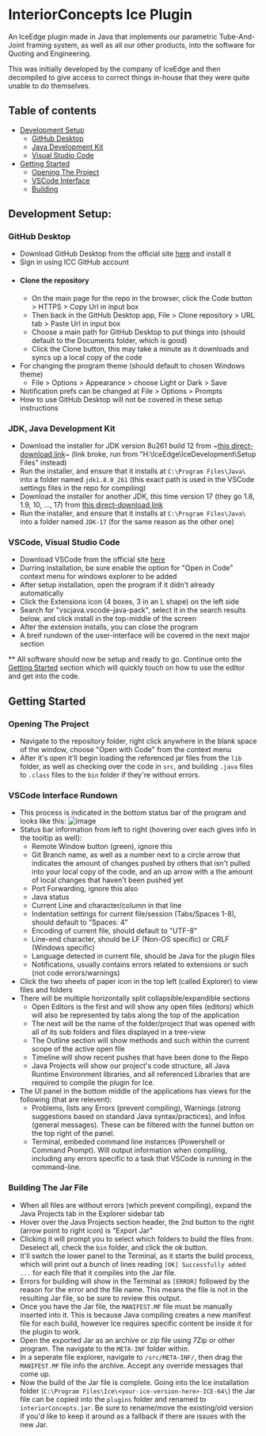 # InteriorConcepts Ice Plugin
An IceEdge plugin made in Java that implements our parametric Tube-And-Joint framing system, as well as all our other products, into the software for Quoting and Engineering.

This was initially developed by the company of IceEdge and then decompiled to give access to correct things in-house that they were quite unable to do themselves.




## Table of contents
- [Development Setup](#development-setup)
  - [GitHub Desktop](#github-desktop)
  - [Java Development Kit](#jdk-java-development-kit)
  - [Visual Studio Code](#vscode-visual-studio-code)   
- [Getting Started](#getting-started)
  - [Opening The Project](#opening-the-project)
  - [VSCode Interface](#vscode-interface-rundown)
  - [Building](#building-the-jar-file)


## Development Setup:
### GitHub Desktop
- Download GitHub Desktop from the official site [here](https://desktop.github.com/) and install it
- Sign in using ICC GitHub account
- #### Clone the repository
  - On the main page for the repo in the browser, click the Code button > HTTPS > Copy Url in input box
  - Then back in the GitHub Desktop app, File > Clone repository > URL tab > Paste Url in input box
  - Choose a main path for GitHub Desktop to put things into (should default to the Documents folder, which is good)
  - Click the Clone button, this may take a minute as it downloads and syncs up a local copy of the code
- For changing the program theme (should default to chosen Windows theme)
  - File > Options > Appearance > choose Light or Dark > Save
- Notification prefs can be changed at File > Options > Prompts
- How to use GitHub Desktop will not be covered in these setup instructions

### JDK, Java Development Kit
- Download the installer for JDK version 8u261 build 12 from ~[this direct-download link](https://sdlc-esd.oracle.com/ESD6/JSCDL/jdk/8u261-b12/a4634525489241b9a9e1aa73d9e118e6/jdk-8u261-windows-x64.exe?GroupName=JSC&FilePath=/ESD6/JSCDL/jdk/8u261-b12/a4634525489241b9a9e1aa73d9e118e6/jdk-8u261-windows-x64.exe&BHost=javadl.sun.com&File=jdk-8u261-windows-x64.exe&AuthParam=1708433732_0ec20e882f223082cf61b163205277af&ext=.exe)~ (link broke, run from "H:\IceEdge\IceDevelopment\Setup Files\" instead)
- Run the installer, and ensure that it installs at `C:\Program Files\Java\` into a folder named `jdk1.8.0_261` (this exact path is used in the VSCode settings files in the repo for compiling)
- Download the installer for another JDK, this time version 17  (they go 1.8, 1.9, 10, ..., 17) from [this direct-download link](https://download.oracle.com/java/17/latest/jdk-17_windows-x64_bin.exe)
- Run the installer, and ensure that it installs at `C:\Program Files\Java\` into a folder named `JDK-17` (for the same reason as the other one)

### VSCode, Visual Studio Code
- Download VSCode from the official site [here](https://code.visualstudio.com/)
- Durring installation, be sure enable the option for "Open in Code" context menu for windows explorer to be added
- After setup installation, open the program if it didn't already automatically
- Click the Extensions icon (4 boxes, 3 in an L shape) on the left side
- Search for "vscjava.vscode-java-pack", select it in the search results below, and click install in the top-middle of the screen
- After the extension installs, you can close the program
- A breif rundown of the user-interface will be covered in the next major section


** All software should now be setup and ready to go. Continue onto the [Getting Started](#getting-started) section which will quickly touch on how to use the editor and get into the code.


## Getting Started

### Opening The Project
- Navigate to the repository folder, right click anywhere in the blank space of the window, choose "Open with Code" from the context menu
- After it's open it'll begin loading the referenced jar files from the `lib` folder, as well as checking over the code in `src`, and building `.java` files to `.class` files to the `bin` folder if they're without errors.

### VSCode Interface Rundown
- This process is indicated in the bottom status bar of the program and looks like this: ![image](https://github.com/InteriorConcepts/interiorconcepts-ice-plugin/assets/45998846/1a7f2204-8238-4f10-9480-cc55d236b0dc)
- Status bar information from left to right (hovering over each gives info in the tooltip as well):
  - Remote Window button (green), ignore this
  - Git Branch name, as well as a number next to a circle arrow that indicates the amount of changes pushed by others that isn't pulled into your local copy of the code, and an up arrow with a the amount of local changes that haven't been pushed yet
  - Port Forwarding, ignore this also
  - Java status
  - Current Line and character/column in that line
  - Indentation settings for current file/session (Tabs/Spaces 1-8), should default to "Spaces: 4"
  - Encoding of current file, should default to "UTF-8"
  - Line-end character, should be LF (Non-OS specific) or CRLF (Windows specific)
  - Language detected in current file, should be Java for the plugin files
  - Notifications, usually contains errors related to extensions or such (not code errors/warnings)
- Click the two sheets of paper icon in the top left (called Explorer) to view files and folders
- There will be multiple horizontally split collapsible/expandible sections
  - Open Editors is the first and will show any open files (editors) which will also be represented by tabs along the top of the application
  - The next will be the name of the folder/project that was opened with all of its sub folders and files displayed in a tree-view
  - The Outline section will show methods and such within the current scope  of the active open file
  - Timeline will show recent pushes that have been done to the Repo
  - Java Projects will show our project's code structure, all Java Runtime Environment libraries, and all referenced Libraries that are required to compile the plugin for Ice.
- The UI panel in the bottom middle of the applications has views for the following (that are relevent):
  - Problems, lists any Errors (prevent compiling), Warnings (strong suggestions based on standard Java syntax/practices), and Infos (general messages). These can be filtered with the funnel button on the top right of the panel.
  - Terminal, embeded command line instances (Powershell or Command Prompt). Will output information when compiling, including any errors specific to a task that VSCode is running in the command-line.

### Building The Jar File
- When all files are without errors (which prevent compiling), expand the Java Projects tab in the Explorer sidebar tab
- Hover over the Java Projects section header, the 2nd button to the right (arrow point to right icon) is "Export Jar"
- Clicking it will prompt you to select which folders to build the files from. Deselect all, check the `bin` folder, and click the ok button.
- It'll switch the lower panel to the Terminal, as it starts the build process, which will print out a bunch of lines reading `[OK] Successfully added ...` for each file that it compiles into the Jar file.
- Errors for building will show in the Terminal as `[ERROR]` followed by the reason for the error and the file name. This means the file is not in the resulting Jar file, so be sure to review this output.
- Once you have the Jar file, the `MANIFEST.MF` file must be manually inserted into it. This is because Java compiling creates a new manifest file for each build, however Ice requires specific content be inside it for the plugin to work.
- Open the exported Jar as an archive or zip file using 7Zip or other program. The navigate to the `META-INF` folder within.
- In a seperate file explorer, navigate to `/src/META-INF/`, then drag the `MANIFEST.MF` file info the archive. Accept any override messages that come up.
- Now the build of the Jar file is complete. Going into the Ice installation folder (`C:\Program Files\Ice\<your-ice-version-here>-ICE-64\`) the Jar file can be copied into the `plugins` folder and renamed to `interiorConcepts.jar`. Be sure to rename/move the existing/old version if you'd like to keep it around as a fallback if there are issues with the new Jar.

